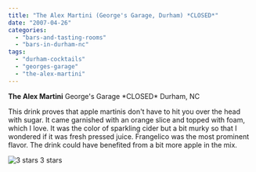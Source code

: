 ```yaml
---
title: "The Alex Martini (George's Garage, Durham) *CLOSED*"
date: "2007-04-26"
categories:
  - "bars-and-tasting-rooms"
  - "bars-in-durham-nc"
tags:
  - "durham-cocktails"
  - "georges-garage"
  - "the-alex-martini"
---
```


**The Alex Martini** George's Garage \*CLOSED\* Durham, NC

This drink proves that apple martinis don't have to hit you over the head with sugar. It came garnished with an orange slice and topped with foam, which I love. It was the color of sparkling cider but a bit murky so that I wondered if it was fresh pressed juice. Frangelico was the most prominent flavor. The drink could have benefited from a bit more apple in the mix.




<div class="caption">

![3 stars](http://s3.amazonaws.com/thegourmez-wpmedia/2009/02/rating_avocado1.gif "rating_avocado1") 3 stars</div>

